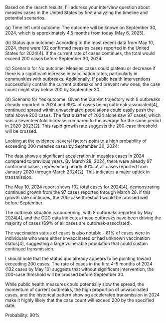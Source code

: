 Based on the search results, I'll address your interview question about measles cases in the United States by first analyzing the timeline and potential scenarios.

(a) Time left until outcome: The outcome will be known on September 30, 2024, which is approximately 4.5 months from today (May 6, 2025).

(b) Status quo outcome: According to the most recent data from May 10, 2024, there were 132 confirmed measles cases reported in the United States for 2024[4]. If the current rate of cases continues, the total would exceed 200 cases before September 30, 2024.

(c) Scenario for No outcome: Measles cases could plateau or decrease if there is a significant increase in vaccination rates, particularly in communities with outbreaks. Additionally, if public health interventions successfully contain the current outbreaks and prevent new ones, the case count might stay below 200 by September 30.

(d) Scenario for Yes outcome: Given the current trajectory with 8 outbreaks already reported in 2024 and 69% of cases being outbreak-associated[4], continued spread within unvaccinated populations could easily push the total above 200 cases. The first quarter of 2024 alone saw 97 cases, which was a seventeenfold increase compared to the average for the same period in 2020-2023[2]. This rapid growth rate suggests the 200-case threshold will be crossed.

Looking at the evidence, several factors point to a high probability of exceeding 200 measles cases by September 30, 2024:

The data shows a significant acceleration in measles cases in 2024 compared to previous years. By March 28, 2024, there were already 97 confirmed cases, representing nearly 30% of all cases reported from January 2020 through March 2024[2]. This indicates a major uptick in transmission.

The May 10, 2024 report shows 132 total cases for 2024[4], demonstrating continued growth from the 97 cases reported through March 28. If this growth rate continues, the 200-case threshold would be crossed well before September.

The outbreak situation is concerning, with 8 outbreaks reported by May 2024[4], and the CDC data indicates these outbreaks have been driving the majority of cases (69% of all cases are outbreak-associated).

The vaccination status of cases is also notable - 81% of cases were in individuals who were either unvaccinated or had unknown vaccination status[4], suggesting a large vulnerable population that could sustain continued transmission.

I should note that the status quo already appears to be pointing toward exceeding 200 cases. The rate of cases in the first 4-5 months of 2024 (132 cases by May 10) suggests that without significant intervention, the 200-case threshold will be crossed before September 30.

While public health measures could potentially slow the spread, the momentum of current outbreaks, the high proportion of unvaccinated cases, and the historical pattern showing accelerated transmission in 2024 make it highly likely that the case count will exceed 200 by the specified date.

Probability: 90%